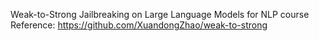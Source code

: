 Weak-to-Strong Jailbreaking on Large Language Models for NLP course<br>
Reference: https://github.com/XuandongZhao/weak-to-strong
